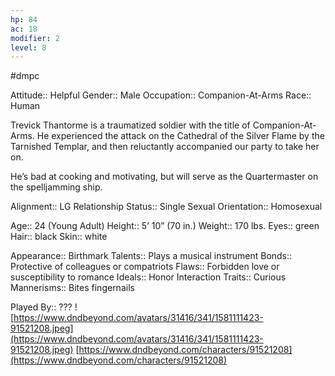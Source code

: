 ```yaml
---
hp: 84
ac: 18
modifier: 2
level: 8
---
```

#dmpc 

Attitude:: Helpful
Gender:: Male
Occupation:: Companion-At-Arms
Race:: Human

Trevick Thantorme is a traumatized soldier with the title of Companion-At-Arms. He experienced the attack on the Cathedral of the Silver Flame by the Tarnished Templar, and then reluctantly accompanied our party to take her on.

He’s bad at cooking and motivating, but will serve as the Quartermaster on the spelljamming ship.

Alignment:: LG
Relationship Status:: Single
Sexual Orientation:: Homosexual

Age:: 24 (Young Adult)
Height:: 5’ 10” (70 in.)
Weight:: 170 lbs.
Eyes:: green
Hair:: black
Skin:: white

Appearance:: Birthmark
Talents:: Plays a musical instrument
Bonds:: Protective of colleagues or compatriots
Flaws:: Forbidden love or susceptibility to romance
Ideals:: Honor
Interaction Traits:: Curious
Mannerisms:: Bites fingernails

Played By:: ???
![https://www.dndbeyond.com/avatars/31416/341/1581111423-91521208.jpeg](https://www.dndbeyond.com/avatars/31416/341/1581111423-91521208.jpeg)
[https://www.dndbeyond.com/characters/91521208](https://www.dndbeyond.com/characters/91521208)